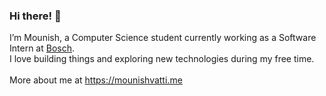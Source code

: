 ### Hi there! 👋

I’m Mounish, a Computer Science student currently working as a Software Intern at [Bosch](https://www.bosch-softwaretechnologies.com/en/). <br />I love building things and exploring new technologies during my free time.
<br /><br />
More about me at https://mounishvatti.me
